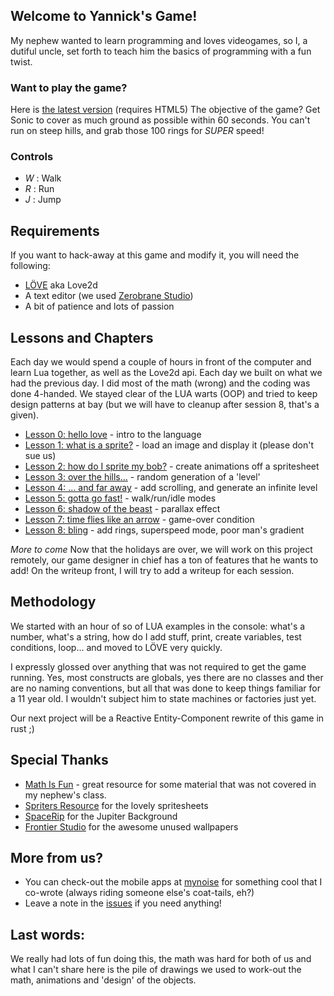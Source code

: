 ## Welcome to Yannick's Game!

My nephew wanted to learn programming and loves videogames, so I, a dutiful uncle, set forth to teach him the basics of programming with a fun twist.

### Want to play the game?
Here is [the latest version](https://palad1.github.io/Yannicks-s-game/docs/v1) (requires HTML5)
The objective of the game? Get Sonic to cover as much ground as possible within 60 seconds. You can't run on steep hills, and grab those 100 rings for _SUPER_ speed!

### Controls

* *W* : Walk
* *R* : Run
* *J* : Jump


## Requirements
If you want to hack-away at this game and modify it, you will need the following: 

* [LÖVE](https://love2d.org) aka Love2d
* A text editor (we used [Zerobrane Studio](https://studio.zerobrane.com))
* A bit of patience and lots of passion

## Lessons and Chapters

Each day we would spend a couple of hours in front of the computer and learn Lua together, as well as the Love2d api. Each day we built on what we had the previous day. I did most of the math (wrong) and the coding was done 4-handed. We stayed clear of the LUA warts (OOP) and tried to keep design patterns at bay (but we will have to cleanup after session 8, that's a given).

* [Lesson 0: hello love](https://github.com/palad1/Yannicks-s-game/tree/master/0-start) - intro to the language
* [Lesson 1: what is a sprite?](https://github.com/palad1/Yannicks-s-game/tree/master/1-sprite) - load an image and display it (please don't sue us)
* [Lesson 2: how do I sprite my bob?](https://github.com/palad1/Yannicks-s-game/tree/master/2-animations) - create animations off a spritesheet
* [Lesson 3: over the hills...](https://github.com/palad1/Yannicks-s-game/tree/master/3-level) - random generation of a 'level'
* [Lesson 4: ... and far away](https://github.com/palad1/Yannicks-s-game/tree/master/4-scrolling) - add scrolling, and generate an infinite level
* [Lesson 5: gotta go fast!](https://github.com/palad1/Yannicks-s-game/tree/master/5-moving) - walk/run/idle modes
* [Lesson 6: shadow of the beast](https://github.com/palad1/Yannicks-s-game/tree/master/6-background) - parallax effect
* [Lesson 7: time flies like an arrow](https://github.com/palad1/Yannicks-s-game/tree/master/7-timer) - game-over condition
* [Lesson 8: bling](https://github.com/palad1/Yannicks-s-game/tree/master/8-rings) - add rings, superspeed mode, poor man's gradient

_More to come_ Now that the holidays are over, we will work on this project remotely, our game designer in chief has a ton of features that he wants to add! On the writeup front, I will try to add a writeup for each session.

## Methodology

We started with an hour of so of LUA examples in the console: what's a number, what's a string, how do I add stuff, print, create variables, test conditions, loop... and moved to LÖVE very quickly.

I expressly glossed over anything that was not required to get the game running. Yes, most constructs are globals, yes there are no classes and ther are no naming conventions, but all that was done to keep things familiar for a 11 year old. I wouldn't subject him to state machines or factories just yet.

Our next project will be a Reactive Entity-Component rewrite of this game in rust ;)

## Special Thanks

* [Math Is Fun](https://www.mathsisfun.com/sine-cosine-tangent.html) - great resource for some material that was not covered in my nephew's class.
* [Spriters Resource](https://www.spriters-resource.com) for the lovely spritesheets
* [SpaceRip](http://www.spacerip.com) for the Jupiter Background
* [Frontier Studio](http://elitedangerous.com) for the awesome unused wallpapers

## More from us?
* You can check-out the mobile apps at [mynoise](http://mynoise.net) for something cool that I co-wrote (always riding someone else's coat-tails, eh?)
* Leave a note in the [issues](https://github.com/palad1/Yannicks-s-game/issues) if you need anything!

## Last words:
We really had lots of fun doing this, the math was hard for both of us and what I can't share here is the pile of drawings we used to work-out the math, animations and 'design' of the objects. 
